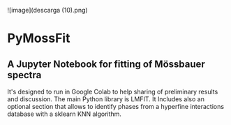 ![image](descarga (10).png)

# PyMossFit

## A Jupyter Notebook for fitting of Mössbauer spectra

It's designed to run in Google Colab to help sharing of preliminary results and discussion. The main Python library is LMFIT. It Includes also an optional section that allows to identify phases from a hyperfine interactions database with a sklearn KNN algorithm.
